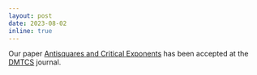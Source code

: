 ```yaml
---
layout: post
date: 2023-08-02
inline: true
---
```


Our paper [Antisquares and Critical Exponents](https://arxiv.org/abs/2209.09223) has been accepted at the [DMTCS](https://dmtcs.episciences.org/) journal.
